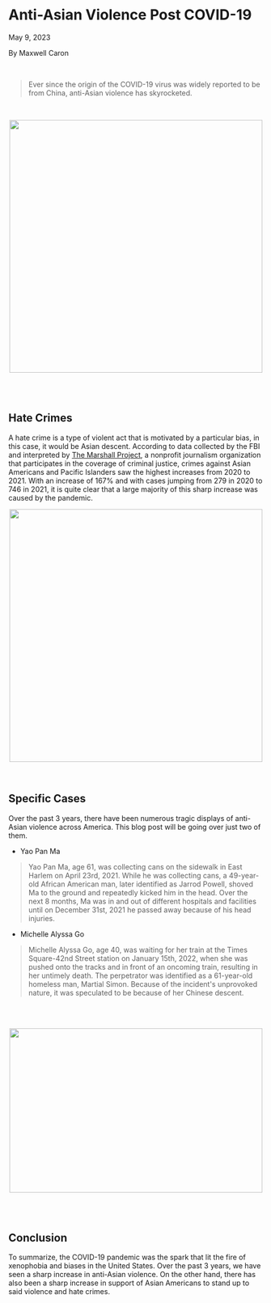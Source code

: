 # Anti-Asian Violence Post COVID-19 #
 
 May 9, 2023
 
 By Maxwell Caron

<br>

> Ever since the origin of the COVID-19 virus was widely reported to be from China, anti-Asian violence has skyrocketed.

<br>

<p align="center">
  <img src="https://github.com/MaxwellCaron/ethn/assets/69171981/0764e036-3ebd-4c35-ade9-efd5b08ffe7b"  width="500" height="500">
</p>
 
<br><br>

## Hate Crimes

A hate crime is a type of violent act that is motivated by a particular bias, in this case, it would be Asian descent. According to data collected by the FBI and interpreted by [The Marshall Project](https://www.themarshallproject.org/2023/03/25/asian-hate-crime-fbi-black-lgbtq), a nonprofit journalism organization that participates in the coverage of criminal justice, crimes against Asian Americans and Pacific Islanders saw the highest increases from 2020 to 2021. With an increase of 167% and with cases jumping from 279 in 2020 to 746 in 2021, it is quite clear that a large majority of this sharp increase was caused by the pandemic.

<p align="center">
  <img src="https://github.com/MaxwellCaron/ethn/assets/69171981/7c64e50f-5852-456b-8c15-f0c07344207c"  width="500" height="500">
</p>

<br>

## Specific Cases

Over the past 3 years, there have been numerous tragic displays of anti-Asian violence across America. This blog post will be going over just two of them.

- Yao Pan Ma
> Yao Pan Ma, age 61, was collecting cans on the sidewalk in East Harlem on April 23rd, 2021. While he was collecting cans, a 49-year-old African American man, later identified as Jarrod Powell, shoved Ma to the ground and repeatedly kicked him in the head. Over the next 8 months, Ma was in and out of different hospitals and facilities until on December 31st, 2021 he passed away because of his head injuries.

- Michelle Alyssa Go
>  Michelle Alyssa Go, age 40, was waiting for her train at the Times Square-42nd Street station on January 15th, 2022, when she was pushed onto the tracks and in front of an oncoming train, resulting in her untimely death. The perpetrator was identified as a 61-year-old homeless man, Martial Simon. Because of the incident's unprovoked nature, it was speculated to be because of her Chinese descent.

<br><br>

<p align="center">
  <img src="https://github.com/MaxwellCaron/ethn/assets/69171981/5062defd-52de-4d0a-9a6a-467edc587c50"  width="500" height="325">
</p>

<br><br>

## Conclusion

To summarize, the COVID-19 pandemic was the spark that lit the fire of xenophobia and biases in the United States. Over the past 3 years, we have seen a sharp increase in anti-Asian violence. On the other hand, there has also been a sharp increase in support of Asian Americans to stand up to said violence and hate crimes.


 

